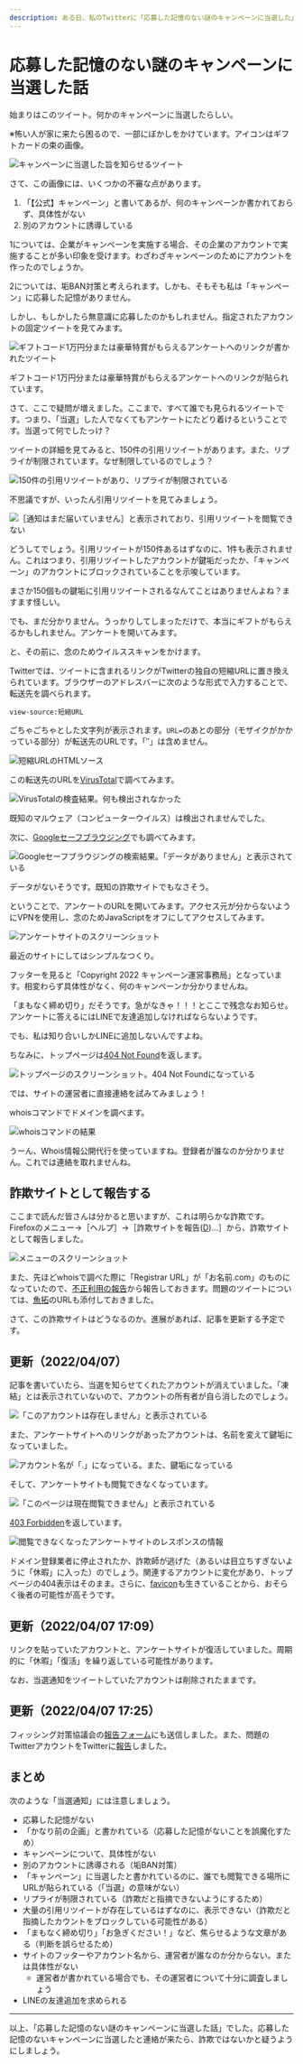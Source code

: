 ```yaml
---
description: ある日、私のTwitterに「応募した記憶のない謎のキャンペーンに当選した」知らせが届きました。この詐欺サイトを調査してみました。
---
```


# 応募した記憶のない謎のキャンペーンに当選した話

始まりはこのツイート。何かのキャンペーンに当選したらしい。

※怖い人が家に来たら困るので、一部にぼかしをかけています。アイコンはギフトカードの束の画像。

![キャンペーンに当選した旨を知らせるツイート](2022-04-07-00-22-03.png)

さて、この画像には、いくつかの不審な点があります。

1. 「【公式】キャンペーン」と書いてあるが、何のキャンペーンか書かれておらず、具体性がない
2. 別のアカウントに誘導している

1については、企業がキャンペーンを実施する場合、その企業のアカウントで実施することが多い印象を受けます。わざわざキャンペーンのためにアカウントを作ったのでしょうか。

2については、垢BAN対策と考えられます。しかも、そもそも私は「キャンペーン」に応募した記憶がありません。

しかし、もしかしたら無意識に応募したのかもしれません。指定されたアカウントの固定ツイートを見てみます。

![ギフトコード1万円分または豪華特賞がもらえるアンケートへのリンクが書かれたツイート](2022-04-07-00-37-57.png)

ギフトコード1万円分または豪華特賞がもらえるアンケートへのリンクが貼られています。

さて、ここで疑問が増えました。ここまで、すべて誰でも見られるツイートです。つまり、「当選」した人でなくてもアンケートにたどり着けるということです。当選って何でしたっけ？

ツイートの詳細を見てみると、150件の引用リツイートがあります。また、リプライが制限されています。なぜ制限しているのでしょう？

![150件の引用リツイートがあり、リプライが制限されている](2022-04-07-00-45-37.png)

不思議ですが、いったん引用リツイートを見てみましょう。

![［通知はまだ届いていません］と表示されており、引用リツイートを閲覧できない](2022-04-07-00-47-40.png)

どうしてでしょう。引用リツイートが150件あるはずなのに、1件も表示されません。これはつまり、引用リツイートしたアカウントが鍵垢だったか、「キャンペーン」のアカウントにブロックされていることを示唆しています。

まさか150個もの鍵垢に引用リツイートされるなんてことはありませんよね？ますます怪しい。

でも、まだ分かりません。うっかりしてしまっただけで、本当にギフトがもらえるかもしれません。アンケートを開いてみます。

と、その前に、念のためウイルススキャンをかけます。

Twitterでは、ツイートに含まれるリンクがTwitterの独自の短縮URLに置き換えられています。ブラウザーのアドレスバーに次のような形式で入力することで、転送先を調べられます。

```
view-source:短縮URL
```

ごちゃごちゃとした文字列が表示されます。``URL=``のあとの部分（モザイクがかかっている部分）が転送先のURLです。「″」は含めません。

![短縮URLのHTMLソース](2022-04-07-00-56-03.png)

この転送先のURLを[VirusTotal](https://www.virustotal.com/gui/home/url)で調べてみます。

![VirusTotalの検査結果。何も検出されなかった](2022-04-07-00-59-25.png)

既知のマルウェア（コンピューターウイルス）は検出されませんでした。

次に、[Googleセーフブラウジング](https://transparencyreport.google.com/safe-browsing/search?hl=ja)でも調べてみます。

![Googleセーフブラウジングの検索結果。「データがありません」と表示されている](2022-04-07-01-01-45.png)

データがないそうです。既知の詐欺サイトでもなさそう。

ということで、アンケートのURLを開いてみます。アクセス元が分からないようにVPNを使用し、念のためJavaScriptをオフにしてアクセスしてみます。

![アンケートサイトのスクリーンショット](2022-04-07-01-10-12.png)

最近のサイトにしてはシンプルなつくり。

フッターを見ると「Copyright 2022 キャンペーン運営事務局」となっています。相変わらず具体性がなく、何のキャンペーンか分かりませんね。

「まもなく締め切り」だそうです。急がなきゃ！！！とここで残念なお知らせ。アンケートに答えるにはLINEで友達追加しなければならないようです。

でも、私は知り合いしかLINEに追加しないんですよね。

ちなみに、トップページは[404 Not Found](https://developer.mozilla.org/ja/docs/Web/HTTP/Status/404)を返します。

![トップページのスクリーンショット。404 Not Foundになっている](2022-04-07-13-05-25.png)

では、サイトの運営者に直接連絡を試みてみましょう！

whoisコマンドでドメインを調べます。

![whoisコマンドの結果](2022-04-07-01-19-08.png)

うーん、Whois情報公開代行を使っていますね。登録者が誰なのか分かりません。これでは連絡を取れませんね。

## 詐欺サイトとして報告する

ここまで読んだ皆さんは分かると思いますが、これは明らかな詐欺です。Firefoxのメニュー→［ヘルプ］→［詐欺サイトを報告(<u>D</u>)...］から、詐欺サイトとして報告しました。

![メニューのスクリーンショット](2022-04-07-01-25-43.png)

また、先ほどwhoisで調べた際に「Registrar URL」が「お名前.com」のものになっていたので、[不正利用の報告](https://www.onamae.com/abuse/)から報告しておきます。問題のツイートについては、[魚拓](https://megalodon.jp/)のURLも添付しておきました。

さて、この詐欺サイトはどうなるのか。進展があれば、記事を更新する予定です。

## 更新（2022/04/07）

記事を書いていたら、当選を知らせてくれたアカウントが消えていました。「凍結」とは表示されていないので、アカウントの所有者が自ら消したのでしょう。

![「このアカウントは存在しません」と表示されている](2022-04-07-13-00-24.png)

また、アンケートサイトへのリンクがあったアカウントは、名前を変えて鍵垢になっていました。

![アカウント名が「.」になっている。また、鍵垢になっている](2022-04-07-12-55-26.png)

そして、アンケートサイトも閲覧できなくなっています。

![「このページは現在閲覧できません」と表示されている](2022-04-07-13-01-48.png)

[403 Forbidden](https://developer.mozilla.org/ja/docs/Web/HTTP/Status/403)を返しています。

![閲覧できなくなったアンケートサイトのレスポンスの情報](2022-04-07-13-02-54.png)

ドメイン登録業者に停止されたか、詐欺師が逃げた（あるいは目立ちすぎないように「休暇」に入った）のでしょう。関連するアカウントに変化があり、トップページの404表示はそのまま。さらに、[favicon](https://developer.mozilla.org/ja/docs/Glossary/Favicon)も生きていることから、おそらく後者の可能性が高そうです。

## 更新（2022/04/07 17:09）

リンクを貼っていたアカウントと、アンケートサイトが復活していました。周期的に「休暇」「復活」を繰り返している可能性があります。

なお、当選通知をツイートしていたアカウントは削除されたままです。

## 更新（2022/04/07 17:25）

フィッシング対策協議会の[報告フォーム](https://www.antiphishing.jp/registration.html)にも送信しました。また、問題のTwitterアカウントをTwitterに[報告](https://help.twitter.com/ja/rules-and-policies/financial-scam#:~:text=%E3%81%93%E3%81%AE%E3%83%9B%E3%82%9A%E3%83%AA%E3%82%B7%E3%83%BC%E3%81%AE%E9%81%95%E5%8F%8D%E3%82%92%E5%A0%B1%E5%91%8A%E3%81%99%E3%82%8B%E3%81%AB%E3%81%AF%E3%81%A8%E3%82%99%E3%81%86%E3%81%99%E3%82%8C%E3%81%AF%E3%82%99%E3%82%88%E3%81%84%E3%81%A6%E3%82%99%E3%81%99%E3%81%8B%3F)しました。

## まとめ

次のような「当選通知」には注意しましょう。

- 応募した記憶がない
- 「かなり前の企画」と書かれている（応募した記憶がないことを誤魔化すため）
- キャンペーンについて、具体性がない
- 別のアカウントに誘導される（垢BAN対策）
- 「キャンペーン」に当選したと書かれているのに、誰でも閲覧できる場所にURLが貼られている（「当選」の意味がない）
- リプライが制限されている（詐欺だと指摘できないようにするため）
- 大量の引用リツイートが存在しているはずなのに、表示できない（詐欺だと指摘したカウントをブロックしている可能性がある）
- 「まもなく締め切り」「お急ぎください！」など、焦らせるような文章がある（判断を誤らせるため）
- サイトのフッターやアカウント名から、運営者が誰なのか分からない。または具体性がない
  - 運営者が書かれている場合でも、その運営者について十分に調査しましょう
- LINEの友達追加を求められる

----------

以上、「応募した記憶のない謎のキャンペーンに当選した話」でした。応募した記憶のないキャンペーンに当選したと連絡が来たら、詐欺ではないかと疑うようにしましょう。
